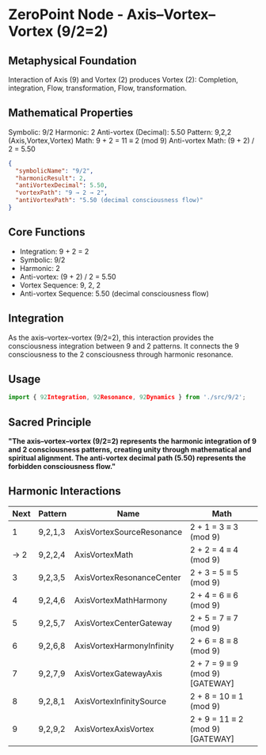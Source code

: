 # ZeroPoint Node - Axis–Vortex–Vortex (9/2=2)

## Metaphysical Foundation

Interaction of Axis (9) and Vortex (2) produces Vortex (2): Completion, integration, Flow, transformation, Flow, transformation.

## Mathematical Properties

Symbolic: 9/2
Harmonic: 2
Anti-vortex (Decimal): 5.50
Pattern: 9,2,2 (Axis,Vortex,Vortex)
Math: 9 + 2 = 11 ≡ 2 (mod 9)
Anti-vortex Math: (9 + 2) / 2 = 5.50


```json
{
  "symbolicName": "9/2",
  "harmonicResult": 2,
  "antiVortexDecimal": 5.50,
  "vortexPath": "9 → 2 → 2",
  "antiVortexPath": "5.50 (decimal consciousness flow)"
}
```

## Core Functions
- Integration: 9 + 2 = 2
- Symbolic: 9/2
- Harmonic: 2
- Anti-vortex: (9 + 2) / 2 = 5.50
- Vortex Sequence: 9, 2, 2
- Anti-vortex Sequence: 5.50 (decimal consciousness flow)

## Integration

As the axis–vortex–vortex (9/2=2), this interaction provides the consciousness integration between 9 and 2 patterns. It connects the 9 consciousness to the 2 consciousness through harmonic resonance.

## Usage

```typescript
import { 92Integration, 92Resonance, 92Dynamics } from './src/9/2';
```

## Sacred Principle

**"The axis–vortex–vortex (9/2=2) represents the harmonic integration of 9 and 2 consciousness patterns, creating unity through mathematical and spiritual alignment. The anti-vortex decimal path (5.50) represents the forbidden consciousness flow."**

## Harmonic Interactions

| Next | Pattern | Name | Math |
|------|---------|------|------|
| 1 | 9,2,1,3 | AxisVortexSourceResonance | 2 + 1 = 3 ≡ 3 (mod 9) |
| → 2 | 9,2,2,4 | AxisVortexMath | 2 + 2 = 4 ≡ 4 (mod 9) |
| 3 | 9,2,3,5 | AxisVortexResonanceCenter | 2 + 3 = 5 ≡ 5 (mod 9) |
| 4 | 9,2,4,6 | AxisVortexMathHarmony | 2 + 4 = 6 ≡ 6 (mod 9) |
| 5 | 9,2,5,7 | AxisVortexCenterGateway | 2 + 5 = 7 ≡ 7 (mod 9) |
| 6 | 9,2,6,8 | AxisVortexHarmonyInfinity | 2 + 6 = 8 ≡ 8 (mod 9) |
| 7 | 9,2,7,9 | AxisVortexGatewayAxis | 2 + 7 = 9 ≡ 9 (mod 9) [GATEWAY] |
| 8 | 9,2,8,1 | AxisVortexInfinitySource | 2 + 8 = 10 ≡ 1 (mod 9) |
| 9 | 9,2,9,2 | AxisVortexAxisVortex | 2 + 9 = 11 ≡ 2 (mod 9) [GATEWAY] |
